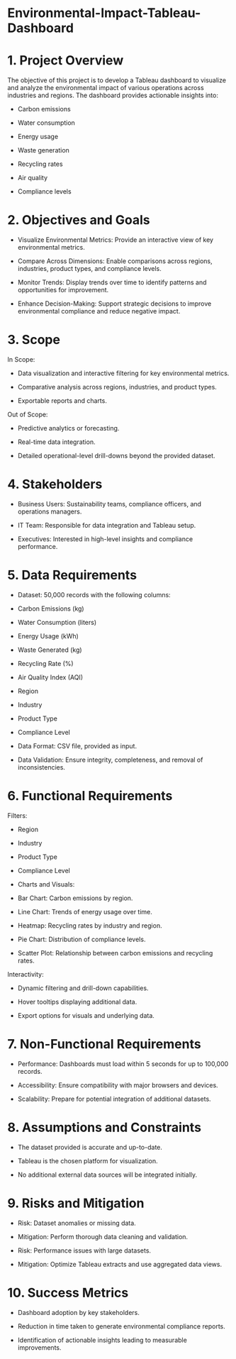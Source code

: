 # Environmental-Impact-Tableau-Dashboard
# 1. Project Overview

The objective of this project is to develop a Tableau dashboard to visualize and analyze the environmental impact of various operations across industries and regions. The dashboard provides actionable insights into:

* Carbon emissions

* Water consumption

* Energy usage

* Waste generation

* Recycling rates

* Air quality

* Compliance levels

# 2. Objectives and Goals

* Visualize Environmental Metrics: Provide an interactive view of key environmental metrics.

* Compare Across Dimensions: Enable comparisons across regions, industries, product types, and compliance levels.

* Monitor Trends: Display trends over time to identify patterns and opportunities for improvement.

* Enhance Decision-Making: Support strategic decisions to improve environmental compliance and reduce negative impact.

# 3. Scope

In Scope:

* Data visualization and interactive filtering for key environmental metrics.

* Comparative analysis across regions, industries, and product types.
  
* Exportable reports and charts.

Out of Scope:

* Predictive analytics or forecasting.

* Real-time data integration.

* Detailed operational-level drill-downs beyond the provided dataset.

# 4. Stakeholders

* Business Users: Sustainability teams, compliance officers, and operations managers.

* IT Team: Responsible for data integration and Tableau setup.

* Executives: Interested in high-level insights and compliance performance.

# 5. Data Requirements

* Dataset: 50,000 records with the following columns:

* Carbon Emissions (kg)

* Water Consumption (liters)

* Energy Usage (kWh)

* Waste Generated (kg)

* Recycling Rate (%)

* Air Quality Index (AQI)

* Region

* Industry

* Product Type

* Compliance Level

* Data Format: CSV file, provided as input.

* Data Validation: Ensure integrity, completeness, and removal of inconsistencies.

# 6. Functional Requirements

Filters:

* Region

* Industry

* Product Type

* Compliance Level

* Charts and Visuals:

* Bar Chart: Carbon emissions by region.

* Line Chart: Trends of energy usage over time.

* Heatmap: Recycling rates by industry and region.

* Pie Chart: Distribution of compliance levels.

* Scatter Plot: Relationship between carbon emissions and recycling rates.

Interactivity:

* Dynamic filtering and drill-down capabilities.

* Hover tooltips displaying additional data.

* Export options for visuals and underlying data.

# 7. Non-Functional Requirements

* Performance: Dashboards must load within 5 seconds for up to 100,000 records.

* Accessibility: Ensure compatibility with major browsers and devices.

* Scalability: Prepare for potential integration of additional datasets.

# 8. Assumptions and Constraints

* The dataset provided is accurate and up-to-date.

* Tableau is the chosen platform for visualization.

* No additional external data sources will be integrated initially.

# 9. Risks and Mitigation

* Risk: Dataset anomalies or missing data.

* Mitigation: Perform thorough data cleaning and validation.

* Risk: Performance issues with large datasets.

* Mitigation: Optimize Tableau extracts and use aggregated data views.

# 10. Success Metrics

* Dashboard adoption by key stakeholders.

* Reduction in time taken to generate environmental compliance reports.

* Identification of actionable insights leading to measurable improvements.
